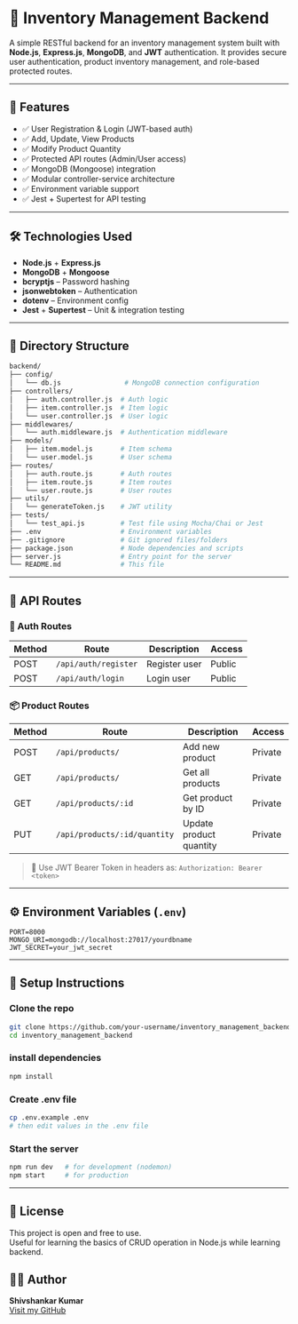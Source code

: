 # 🧾 Inventory Management Backend

A simple RESTful backend for an inventory management system built with **Node.js**, **Express.js**, **MongoDB**, and **JWT** authentication. It provides secure user authentication, product inventory management, and role-based protected routes.

---

## 🚀 Features

- ✅ User Registration & Login (JWT-based auth)
- ✅ Add, Update, View Products
- ✅ Modify Product Quantity
- ✅ Protected API routes (Admin/User access)
- ✅ MongoDB (Mongoose) integration
- ✅ Modular controller-service architecture
- ✅ Environment variable support
- ✅ Jest + Supertest for API testing

---

## 🛠️ Technologies Used

- **Node.js** + **Express.js**
- **MongoDB** + **Mongoose**
- **bcryptjs** – Password hashing
- **jsonwebtoken** – Authentication
- **dotenv** – Environment config
- **Jest** + **Supertest** – Unit & integration testing

---

## 📁 Directory Structure

```bash
backend/
├── config/
│   └── db.js                # MongoDB connection configuration
├── controllers/
│   ├── auth.controller.js  # Auth logic
│   ├── item.controller.js  # Item logic
│   └── user.controller.js  # User logic
├── middlewares/
│   └── auth.middleware.js  # Authentication middleware
├── models/
│   ├── item.model.js       # Item schema
│   └── user.model.js       # User schema
├── routes/
│   ├── auth.route.js       # Auth routes
│   ├── item.route.js       # Item routes
│   └── user.route.js       # User routes
├── utils/
│   └── generateToken.js    # JWT utility
├── tests/
│   └── test_api.js         # Test file using Mocha/Chai or Jest
├── .env                    # Environment variables
├── .gitignore              # Git ignored files/folders
├── package.json            # Node dependencies and scripts
├── server.js               # Entry point for the server
└── README.md               # This file
```

---

## 🧪 API Routes

### 🔐 Auth Routes

| Method | Route                  | Description         | Access |
|--------|------------------------|---------------------|--------|
| POST   | `/api/auth/register`   | Register user       | Public |
| POST   | `/api/auth/login`      | Login user          | Public |

### 📦 Product Routes

| Method | Route                        | Description               | Access   |
|--------|------------------------------|---------------------------|----------|
| POST   | `/api/products/`             | Add new product           | Private  |
| GET    | `/api/products/`             | Get all products          | Private  |
| GET    | `/api/products/:id`          | Get product by ID         | Private  |
| PUT    | `/api/products/:id/quantity` | Update product quantity   | Private  |

> 🔐 Use JWT Bearer Token in headers as: `Authorization: Bearer <token>`

---

## ⚙️ Environment Variables (`.env`)

```env
PORT=8000
MONGO_URI=mongodb://localhost:27017/yourdbname
JWT_SECRET=your_jwt_secret
```
---
## 🧰 Setup Instructions
### Clone the repo
```bash
git clone https://github.com/your-username/inventory_management_backend.git
cd inventory_management_backend
```
### install dependencies
```bash
npm install
```
### Create .env file
```bash
cp .env.example .env
# then edit values in the .env file
```
### Start the server
```bash
npm run dev   # for development (nodemon)
npm start     # for production

```
---
## 📄 License
This project is open and free to use.  
Useful for learning the basics of CRUD operation in Node.js while learning backend.

## 👨‍💻 Author
**Shivshankar Kumar**  
[Visit my GitHub](https://github.com/shivshankar8ss)
